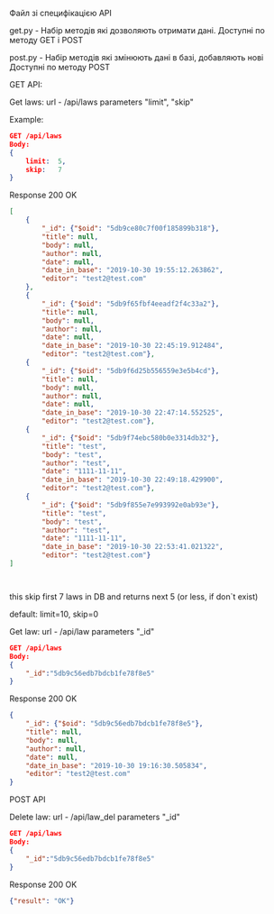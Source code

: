 Файл зі специфікацією API

get.py - Набір методів які дозволяють отримати дані. 
Доступні по методу GET і POST

post.py - Набір методів які змінюють дані в базі, добавляють нові
Доступні по методу POST

GET API:

Get laws: url - /api/laws
parameters "limit", "skip"

Example:

```json
GET /api/laws
Body:
{
    limit:  5,
    skip:   7
}
```
Response
200 OK
```json
[
    {
        "_id": {"$oid": "5db9ce80c7f00f185899b318"},
        "title": null, 
        "body": null, 
        "author": null, 
        "date": null, 
        "date_in_base": "2019-10-30 19:55:12.263862", 
        "editor": "test2@test.com"
    }, 
    {
        "_id": {"$oid": "5db9f65fbf4eeadf2f4c33a2"},
        "title": null, 
        "body": null, 
        "author": null, 
        "date": null, 
        "date_in_base": "2019-10-30 22:45:19.912484", 
        "editor": "test2@test.com"}, 
    {
        "_id": {"$oid": "5db9f6d25b556559e3e5b4cd"},
        "title": null, 
        "body": null, 
        "author": null, 
        "date": null, 
        "date_in_base": "2019-10-30 22:47:14.552525", 
        "editor": "test2@test.com"}, 
    {
        "_id": {"$oid": "5db9f74ebc580b0e3314db32"},
        "title": "test", 
        "body": "test", 
        "author": "test", 
        "date": "1111-11-11", 
        "date_in_base": "2019-10-30 22:49:18.429900", 
        "editor": "test2@test.com"}, 
    {
        "_id": {"$oid": "5db9f855e7e993992e0ab93e"},
        "title": "test", 
        "body": "test", 
        "author": "test", 
        "date": "1111-11-11", 
        "date_in_base": "2019-10-30 22:53:41.021322", 
        "editor": "test2@test.com"}
]




```
this skip first 7 laws in DB and returns next 5 (or less, if don`t exist)

default: limit=10, skip=0

Get law: url - /api/law
parameters "_id"
```json
GET /api/laws
Body:
{
    "_id":"5db9c56edb7bdcb1fe78f8e5"
}
```
Response
200 OK
```json
{
    "_id": {"$oid": "5db9c56edb7bdcb1fe78f8e5"},
    "title": null,
    "body": null,
    "author": null,
    "date": null,
    "date_in_base": "2019-10-30 19:16:30.505834",
    "editor": "test2@test.com"
}
```

POST API

Delete law: url - /api/law_del
parameters "_id"
```json
GET /api/laws
Body:
{
    "_id":"5db9c56edb7bdcb1fe78f8e5"
}
```

Response
200 OK
```json
{"result": "OK"}
```

